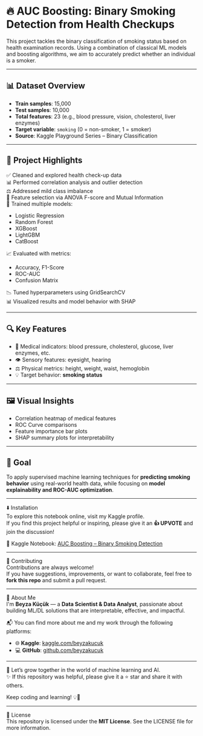 # 🔥 AUC Boosting: Binary Smoking Detection from Health Checkups

This project tackles the binary classification of smoking status based on health examination records. Using a combination of classical ML models and boosting algorithms, we aim to accurately predict whether an individual is a smoker.

---

## 📊 Dataset Overview

- **Train samples**: 15,000
- **Test samples**: 10,000
- **Total features**: 23 (e.g., blood pressure, vision, cholesterol, liver enzymes)
- **Target variable**: `smoking` (0 = non-smoker, 1 = smoker)
- **Source**: Kaggle Playground Series – Binary Classification

---

## 📌 Project Highlights

✅ Cleaned and explored health check-up data  
📊 Performed correlation analysis and outlier detection  
⚖️ Addressed mild class imbalance  
🧬 Feature selection via ANOVA F-score and Mutual Information  
🤖 Trained multiple models:
- Logistic Regression  
- Random Forest  
- XGBoost  
- LightGBM  
- CatBoost  

📈 Evaluated with metrics:
- Accuracy, F1-Score  
- ROC-AUC  
- Confusion Matrix  

📉 Tuned hyperparameters using GridSearchCV  
📊 Visualized results and model behavior with SHAP

---

## 🔍 Key Features

- 🔬 Medical indicators: blood pressure, cholesterol, glucose, liver enzymes, etc.  
- 👁️ Sensory features: eyesight, hearing  
- ⚖️ Physical metrics: height, weight, waist, hemoglobin  
- 💡 Target behavior: **smoking status**

---

## 🖼️ Visual Insights

- Correlation heatmap of medical features  
- ROC Curve comparisons  
- Feature importance bar plots  
- SHAP summary plots for interpretability  

---

## 🚀 Goal

To apply supervised machine learning techniques for **predicting smoking behavior** using real-world health data, while focusing on **model explainability and ROC-AUC optimization**.

---

⬇️ Installation  
To explore this notebook online, visit my Kaggle profile.  
If you find this project helpful or inspiring, please give it an **👍 UPVOTE** and join the discussion!

📘 Kaggle Notebook: [AUC Boosting – Binary Smoking Detection](https://www.kaggle.com/code/beyzakucuk/auc-boosting-binary-smoking-detection)


---

🤝 Contributing  
Contributions are always welcome!  
If you have suggestions, improvements, or want to collaborate, feel free to **fork this repo** and submit a pull request.

---

🌱 About Me  
I'm **Beyza Küçük** — a **Data Scientist & Data Analyst**, passionate about building ML/DL solutions that are interpretable, effective, and impactful.

📬 You can find more about me and my work through the following platforms:

- 🌐 **Kaggle**: [kaggle.com/beyzakucuk](https://www.kaggle.com/beyzakucuk)  
- 💻 **GitHub**: [github.com/beyzakucuk](https://github.com/beyzakucuk)  

---

🎯 Let’s grow together in the world of machine learning and AI.  
✨ If this repository was helpful, please give it a ⭐ star and share it with others.

Keep coding and learning! 💡🚀

---

📜 License  
This repository is licensed under the **MIT License**. See the LICENSE file for more information.
